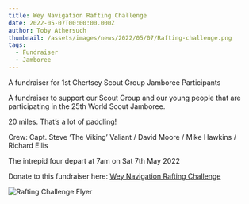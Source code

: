 ```yaml
---
title: Wey Navigation Rafting Challenge
date: 2022-05-07T00:00:00.000Z
author: Toby Athersuch
thumbnail: /assets/images/news/2022/05/07/Rafting-challenge.png
tags:
  - Fundraiser
  - Jamboree
---
```


A fundraiser for 1st Chertsey Scout Group Jamboree Participants

A fundraiser to support our Scout Group and our young people that are participating in the 25th World Scout Jamboree.

20 miles. That’s a lot of paddling!

Crew: Capt. Steve ‘The Viking’ Valiant / David Moore / Mike Hawkins / Richard Ellis

The intrepid four depart at 7am on Sat 7th May 2022

Donate to this fundraiser here:
[Wey Navigation Rafting Challenge](https://www.gofundme.com/f/20-mile-rafting-challenge-godalming-to-weybridge)

![Rafting Challenge Flyer](/assets/images/news/2022/05/07/Rafting-challenge.png)